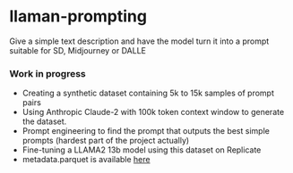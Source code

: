 # llaman-prompting
Give a simple text description and have the model turn it into a prompt suitable for SD, Midjourney or DALLE


### Work in progress
- Creating a synthetic dataset containing 5k to 15k samples of prompt pairs
- Using Anthropic Claude-2 with 100k token context window to generate the dataset.
- Prompt engineering to find the prompt that outputs the best simple prompts (hardest part of the project actually)
- Fine-tuning a LLAMA2 13b model using this dataset on Replicate
- metadata.parquet is available [here](https://huggingface.co/datasets/poloclub/diffusiondb/tree/main)



  
